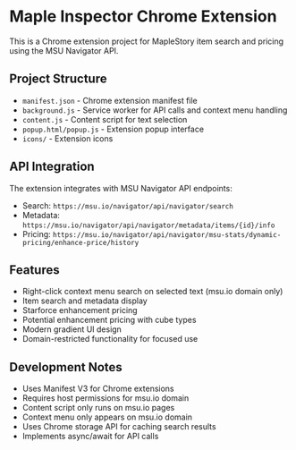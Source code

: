 <!-- Use this file to provide workspace-specific custom instructions to Copilot. For more details, visit https://code.visualstudio.com/docs/copilot/copilot-customization#_use-a-githubcopilotinstructionsmd-file -->

# Maple Inspector Chrome Extension

This is a Chrome extension project for MapleStory item search and pricing using the MSU Navigator API.

## Project Structure
- `manifest.json` - Chrome extension manifest file
- `background.js` - Service worker for API calls and context menu handling
- `content.js` - Content script for text selection
- `popup.html/popup.js` - Extension popup interface
- `icons/` - Extension icons

## API Integration
The extension integrates with MSU Navigator API endpoints:
- Search: `https://msu.io/navigator/api/navigator/search`
- Metadata: `https://msu.io/navigator/api/navigator/metadata/items/{id}/info`
- Pricing: `https://msu.io/navigator/api/navigator/msu-stats/dynamic-pricing/enhance-price/history`

## Features
- Right-click context menu search on selected text (msu.io domain only)
- Item search and metadata display
- Starforce enhancement pricing
- Potential enhancement pricing with cube types
- Modern gradient UI design
- Domain-restricted functionality for focused use

## Development Notes
- Uses Manifest V3 for Chrome extensions
- Requires host permissions for msu.io domain
- Content script only runs on msu.io pages
- Context menu only appears on msu.io domain
- Uses Chrome storage API for caching search results
- Implements async/await for API calls
